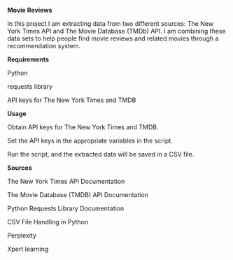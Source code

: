 **Movie Reviews**

In this project I am extracting data from two different sources: The New York Times API and The Movie Database (TMDb) API. I am combining these data sets to help people find movie reviews and related movies through a recommendation system.



**Requirements**

Python

requests library

API keys for The New York Times and TMDB




**Usage**

Obtain API keys for The New York Times and TMDB.

Set the API keys in the appropriate variables in the script.

Run the script, and the extracted data will be saved in a CSV file.




**Sources**

The New York Times API Documentation

The Movie Database (TMDB) API Documentation

Python Requests Library Documentation

CSV File Handling in Python

Perplexity

Xpert learning
